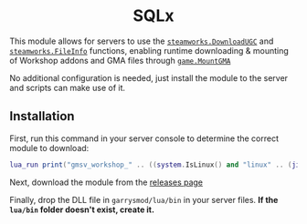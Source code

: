 <h1 align="center">SQLx</h1>

This module allows for servers to use the [`steamworks.DownloadUGC`](https://wiki.facepunch.com/gmod/steamworks.DownloadUGC) and [`steamworks.FileInfo`](https://wiki.facepunch.com/gmod/steamworks.FileInfo) functions, enabling runtime downloading & mounting of Workshop addons and GMA files through [`game.MountGMA`](https://wiki.facepunch.com/gmod/game.MountGMA)

No additional configuration is needed, just install the module to the server and scripts can make use of it.

## Installation

First, run this command in your server console to determine the correct module to download:

```lua
lua_run print("gmsv_workshop_" .. ((system.IsLinux() and "linux" .. (jit.arch == "x86" and "" or "64")) or (system.IsWindows() and "win" .. (jit.arch == "x86" and "32" or "64")) or "UNSUPPORTED") .. ".dll")
```

Next, download the module from the [releases page](https://github.com/WilliamVenner/gmsv_workshop/releases)

Finally, drop the DLL file in `garrysmod/lua/bin` in your server files. **If the `lua/bin` folder doesn't exist, create it.**